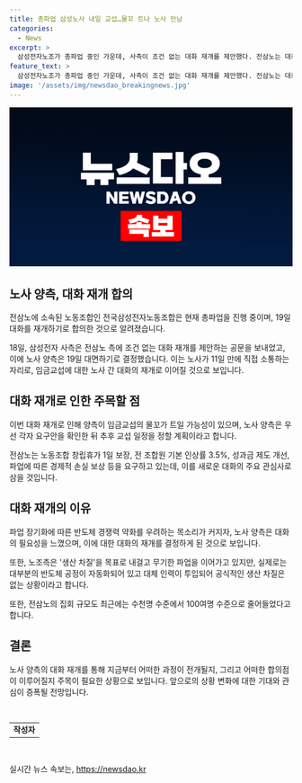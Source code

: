 ```yaml
---
title: 총파업 삼성노사 내일 교섭…물꼬 트나 노사 만남
categories:
  - News
excerpt: >
  삼성전자노조가 총파업 중인 가운데, 사측이 조건 없는 대화 재개를 제안했다. 전삼노는 대화 재개를 통해 협상안을 들고 교섭에 임할 것을 요구했으며, 임금, 성과금, 경제적 손실 보상을 포함한 요구안을 제시했다. 양측은 19일 대면해 임금교섭의 물꼬를 트고, 파업으로 인한 생산 차질과 반도체 경쟁력 약화 우려가 대화 필요성을 강조하는 가운데, 대화 재개의 의미를 부각하고 있다.
feature_text: >
  삼성전자노조가 총파업 중인 가운데, 사측이 조건 없는 대화 재개를 제안했다. 전삼노는 대화 재개를 통해 협상안을 들고 교섭에 임할 것을 요구했으며, 임금, 성과금, 경제적 손실 보상을 포함한 요구안을 제시했다. 양측은 19일 대면해 임금교섭의 물꼬를 트고, 파업으로 인한 생산 차질과 반도체 경쟁력 약화 우려가 대화 필요성을 강조하는 가운데, 대화 재개의 의미를 부각하고 있다.
image: '/assets/img/newsdao_breakingnews.jpg'
---
```


<p><img src="/assets/img/newsdao_breakingnews.jpg" alt="bookingtag 속보" /></p>

<h2 data-ke-size="size26">노사 양측, 대화 재개 합의</h2>

<p data-ke-size="size16">전삼노에 소속된 노동조합인 전국삼성전자노동조합은 현재 총파업을 진행 중이며, 19일 대화를 재개하기로 합의한 것으로 알려졌습니다.</p>

<p data-ke-size="size16">18일, 삼성전자 사측은 전삼노 측에 조건 없는 대화 재개를 제안하는 공문을 보내었고, 이에 노사 양측은 19일 대면하기로 결정했습니다. 이는 노사가 11일 만에 직접 소통하는 자리로, 임금교섭에 대한 노사 간 대화의 재개로 이어질 것으로 보입니다.</p>

<h2 data-ke-size="size26">대화 재개로 인한 주목할 점</h2>

<p data-ke-size="size16">이번 대화 재개로 인해 양측이 임금교섭의 물꼬가 트일 가능성이 있으며, 노사 양측은 우선 각자 요구안을 확인한 뒤 추후 교섭 일정을 정할 계획이라고 합니다.</p>

<p data-ke-size="size16">전삼노는 노동조합 창립휴가 1일 보장, 전 조합원 기본 인상률 3.5%, 성과금 제도 개선, 파업에 따른 경제적 손실 보상 등을 요구하고 있는데, 이를 새로운 대화의 주요 관심사로 삼을 것입니다.</p>

<h2 data-ke-size="size26">대화 재개의 이유</h2>

<p data-ke-size="size16">파업 장기화에 따른 반도체 경쟁력 약화를 우려하는 목소리가 커지자, 노사 양측은 대화의 필요성을 느꼈으며, 이에 대한 대화의 재개를 결정하게 된 것으로 보입니다.</p>

<p data-ke-size="size16">또한, 노조측은 '생산 차질'을 목표로 내걸고 무기한 파업을 이어가고 있지만, 실제로는 대부분의 반도체 공정이 자동화되어 있고 대체 인력이 투입되어 공식적인 생산 차질은 없는 상황이라고 합니다.</p>

<p data-ke-size="size16">또한, 전삼노의 집회 규모도 최근에는 수천명 수준에서 100여명 수준으로 줄어들었다고 합니다.</p>

<h2 data-ke-size="size26">결론</h2>

<p data-ke-size="size16">노사 양측의 대화 재개를 통해 지금부터 어떠한 과정이 전개될지, 그리고 어떠한 합의점이 이루어질지 주목이 필요한 상황으로 보입니다. 앞으로의 상황 변화에 대한 기대와 관심이 증폭될 전망입니다.</p>

<p data-ke-size="size16">&nbsp;</p>

<table>
  <tbody>
    <tr>
      <td style="text-align: center; height: 17px;"><b>작성자</b></td>
    </tr>
  </tbody>
</table>

<p data-ke-size="size16">&nbsp;</p>
실시간 뉴스 속보는, <a href="https://newsdao.kr" rel="dofollow">https://newsdao.kr</a>


